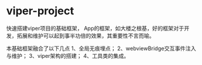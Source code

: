 # viper-project
快速搭建viper项目的基础框架， App的框架，如大楼之根基，好的框架对于开发，拓展和维护可以起到事半功倍的效果，其重要性不言而喻。 

本基础框架融合了以下几点
1、全局无痕埋点；
2、webviewBridge交互事件注入与维护；
3、viper架构的搭建；
4、工具类的集成。
